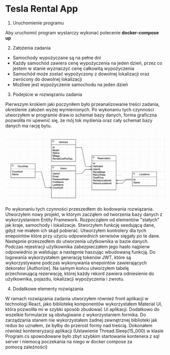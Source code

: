 # Tesla Rental App

1. Uruchomienie programu

Aby uruchomić program wystarczy wykonać polecenie **docker-compose up**

2. Założenia zadania

- Samochody wypożyczane są na pełne dni
- Każdy samochód zawiera cenę wypożyczenia na jeden dzień, przez co jestem w stanie wyznaczyć cenę całkowitą wypożyczenia
- Samochód może zostać wypożyczony z dowolnej lokalizacji oraz zwrócony do dowolnej lokalizacji
- Możliwe jest wypożyczenie samochodu na jeden dzień


3. Podejście w rozwiązaniu zadania

Pierwszym krokiem jaki poczyniłem było przeanalizowanie treści zadania, określenie założeń wyżej wymienionych. Po wykonaniu tych czynności utworzyłem w programie draw.io schemat bazy danych, forma graficzna pozwoliła mi upewnić się, że mój tok myślenia oraz cały schemat bazy danych ma rację bytu.


![My image](https://github.com/01NikodemW/HappyTeamTeslaTask/blob/main/database-diagram.png)

Po wykonaniu tych czynności przeszedłem do kodowania rozwiązania. Utworzyłem nowy projekt, w którym zacząłem od tworzenia bazy danych z wykorzystaniem Entity Framework. Rozpocząłem od elementów "stałych" jak kraje, samochody i lokalizacje. Stworzyłem funkcję seedującą dane, gdyż nie miałem ich skąd pobierać. Utworzyłem kontrolery dla tych enepointów które przy użyciu odpowiednich serwisów sięgały po te dane. Następnie przeszedłem do utworzenia użytkownika w bazie danych. Podczas rejestracji użytkownika zabezpieczałem jego hasło najpierw odpowiednio je walidując a następnie haszując wbudowaną funkcją. Do logowania wykorzystałem generację tokenów JWT, które są wykorzystywane podczas wykonywania enepointów zawierających dekorator [Authorize].
Na samym końcu utworzyłem tabelę przechowującą rezerwację, której każdy rekord zawiera odniesienie do użytkownika, pojazdu, lokalizacji wypożyczenia i zwrotu.  

4. Dodatkowe elementy rozwiązania

W ramach rozwiązania zadania utworzyłem również front aplikacji w technologi React, jako bibliotekę komponentów wykorzystałem Material UI, która pozwoliła mi w szybki sposób zbudować UI aplikacji. Dodatkowo do wszelkie formularze są obsługiwane z wykorzystaniem formika. Do zarządzania stanem nie wykorzystałem żadnej zewnętrznej biblioteki jak redux bo uznałem, że byłby do przerost formy nad treścią. Dokonałem również konteneryzacji aplikacji (Ustawienie Thread.Sleep(15_000) w klasie Program.cs spowodowane było zbyt szybkim startowanie kontenera z sql server i niemocą poczekania na niego w docker compose za pomocą zależności)

